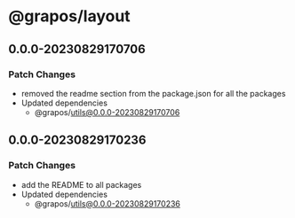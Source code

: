 # @grapos/layout

## 0.0.0-20230829170706

### Patch Changes

- removed the readme section from the package.json for all the packages
- Updated dependencies
  - @grapos/utils@0.0.0-20230829170706

## 0.0.0-20230829170236

### Patch Changes

- add the README to all packages
- Updated dependencies
  - @grapos/utils@0.0.0-20230829170236
